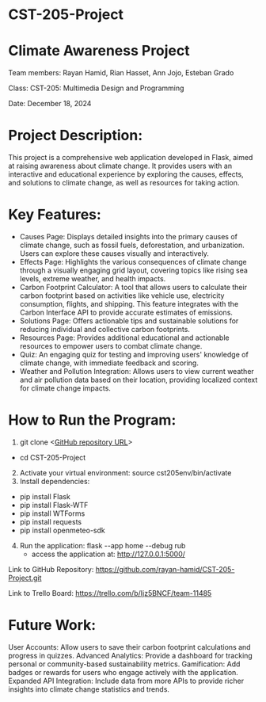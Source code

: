 # CST-205-Project
# Climate Awareness Project

Team members: Rayan Hamid, Rian Hasset, Ann Jojo, Esteban Grado

Class: CST-205: Multimedia Design and Programming

Date: December 18, 2024

# Project Description: 
This project is a comprehensive web application developed in Flask, aimed at raising awareness about climate change. It provides users with an interactive and educational experience by exploring the causes, effects, and solutions to climate change, as well as resources for taking action.
# Key Features:
- Causes Page: Displays detailed insights into the primary causes of climate change, such as fossil fuels, deforestation, and urbanization. Users can explore these causes visually and interactively.
- Effects Page: Highlights the various consequences of climate change through a visually engaging grid layout, covering topics like rising sea levels, extreme weather, and health impacts.
- Carbon Footprint Calculator: A tool that allows users to calculate their carbon footprint based on activities like vehicle use, electricity consumption, flights, and shipping. This feature integrates with the Carbon Interface API to provide accurate estimates of emissions.
- Solutions Page: Offers actionable tips and sustainable solutions for reducing individual and collective carbon footprints.
- Resources Page: Provides additional educational and actionable resources to empower users to combat climate change.
- Quiz: An engaging quiz for testing and improving users' knowledge of climate change, with immediate feedback and scoring.
- Weather and Pollution Integration: Allows users to view current weather and air pollution data based on their location, providing localized context for climate change impacts.

# How to Run the Program:
1. git clone <[GitHub repository URL](https://github.com/rayan-hamid/CST-205-Project.git)>
 - cd CST-205-Project
2. Activate your virtual environment: source cst205env/bin/activate
3. Install dependencies:
- pip install Flask
- pip install Flask-WTF
- pip install WTForms
- pip install requests
- pip install openmeteo-sdk

4. Run the application: flask --app home --debug rub
   - access the application at: http://127.0.0.1:5000/

Link to GitHub Repository: https://github.com/rayan-hamid/CST-205-Project.git

Link to Trello Board: https://trello.com/b/Ijz5BNCF/team-11485

# Future Work: 
User Accounts: Allow users to save their carbon footprint calculations and progress in quizzes.
Advanced Analytics: Provide a dashboard for tracking personal or community-based sustainability metrics.
Gamification: Add badges or rewards for users who engage actively with the application.
Expanded API Integration: Include data from more APIs to provide richer insights into climate change statistics and trends.
